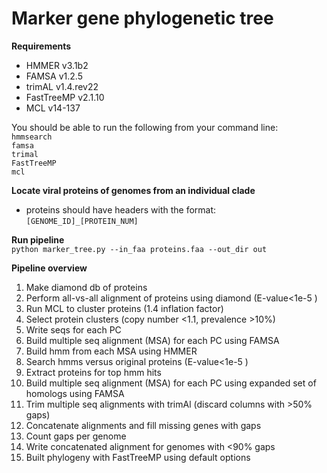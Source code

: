 # Marker gene phylogenetic tree

<b> Requirements </b>  

* HMMER v3.1b2
* FAMSA v1.2.5
* trimAL v1.4.rev22
* FastTreeMP v2.1.10
* MCL v14-137

You should be able to run the following from your command line:  
`hmmsearch`  
`famsa`  
`trimal`  
`FastTreeMP`  
`mcl`  

<b> Locate viral proteins of genomes from an individual clade </b>  

* proteins should have headers with the format: `[GENOME_ID]_[PROTEIN_NUM]`

<b> Run pipeline </b>  
`python marker_tree.py --in_faa proteins.faa --out_dir out`

<b> Pipeline overview </b>  

1. Make diamond db of proteins
2. Perform all-vs-all alignment of proteins using diamond (E-value<1e-5 )
3. Run MCL to cluster proteins (1.4 inflation factor)
4. Select protein clusters (copy number <1.1, prevalence >10%)
5. Write seqs for each PC
6. Build multiple seq alignment (MSA) for each PC using FAMSA
7. Build hmm from each MSA using HMMER
8. Search hmms versus original proteins (E-value<1e-5 )
9. Extract proteins for top hmm hits
10. Build multiple seq alignment (MSA) for each PC using expanded set of homologs using FAMSA
11. Trim multiple seq alignments with trimAl (discard columns with >50% gaps)
12. Concatenate alignments and fill missing genes with gaps
13. Count gaps per genome
14. Write concatenated alignment for genomes with <90% gaps
15. Built phylogeny with FastTreeMP using default options


